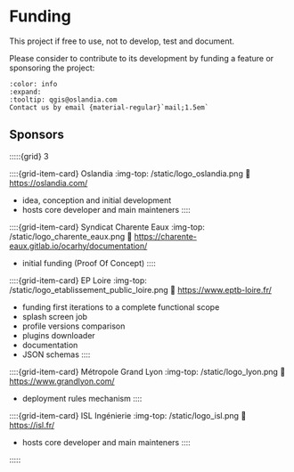 # Funding

This project if free to use, not to develop, test and document.

Please consider to contribute to its development by funding a feature or sponsoring the project:

<!-- markdownlint-disable MD034 -->

```{button-link} mailto:qgis@oslandia.com
:color: info
:expand:
:tooltip: qgis@oslandia.com
Contact us by email {material-regular}`mail;1.5em`
```

## Sponsors

:::::{grid} 3

::::{grid-item-card} Oslandia
:img-top: /static/logo_oslandia.png
:link: https://oslandia.com/

* idea, conception and initial development
* hosts core developer and main mainteners
::::

::::{grid-item-card} Syndicat Charente Eaux
:img-top: /static/logo_charente_eaux.png
:link: https://charente-eaux.gitlab.io/ocarhy/documentation/

* initial funding (Proof Of Concept)
::::

::::{grid-item-card} EP Loire
:img-top: /static/logo_etablissement_public_loire.png
:link: https://www.eptb-loire.fr/

* funding first iterations to a complete functional scope
* splash screen job
* profile versions comparison
* plugins downloader
* documentation
* JSON schemas
::::

::::{grid-item-card} Métropole Grand Lyon
:img-top: /static/logo_lyon.png
:link: https://www.grandlyon.com/

* deployment rules mechanism
::::

::::{grid-item-card} ISL Ingénierie
:img-top: /static/logo_isl.png
:link: https://isl.fr/

* hosts core developer and main mainteners
::::

:::::

<!-- markdownlint-enable MD034 -->
